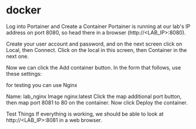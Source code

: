 # docker

Log into Portainer and Create a Container
Portainer is running at our lab's IP address on port 8080, so head there in a browser (http://<LAB_IP>:8080).

Create your user account and password, and on the next screen click on Local, then Connect. Click on the local in this screen, then Container in the next one.

Now we can click the Add container button. In the form that follows, use these settings:

for testing you can use Nginx

Name: lab_nginx
Image nginx:latest
Click the map additional port button, then map port 8081 to 80 on the container. Now click Deploy the container.

Test Things
If everything is working, we should be able to look at http://<LAB_IP>:8081 in a web browser.
